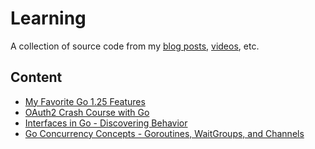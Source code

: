 # Learning

A collection of source code from my [blog posts][website], [videos][youtube],
etc.

## Content

- [My Favorite Go 1.25 Features](go/my-favorite-go-125-features)
- [OAuth2 Crash Course with Go](go/oauth2-crash-course-with-go)
- [Interfaces in Go - Discovering Behavior](go/interfaces-in-go-discovering-behavior)
- [Go Concurrency Concepts - Goroutines, WaitGroups, and Channels](go/go-concurrency-concepts-goroutines-waitgroups-channels)

[website]: https://matthewsanabria.dev "Personal website"
[youtube]: https://www.youtube.com/@sudomateo "YouTube channel"
